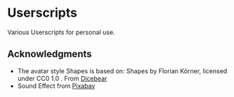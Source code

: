 # Userscripts

Various Userscripts for personal use.

## Acknowledgments

* The avatar style Shapes is based on: Shapes by Florian Körner, licensed under CC0 1.0 . From <a href="https://www.dicebear.com/styles/shapes/">Dicebear</a>
* Sound Effect from <a href="https://pixabay.com/?utm_source=link-attribution&utm_medium=referral&utm_campaign=music&utm_content=64368">Pixabay</a>